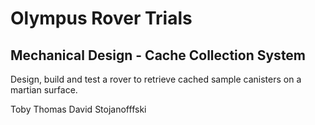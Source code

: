 # Olympus Rover Trials 
## Mechanical Design - Cache Collection System

Design, build and test a rover to retrieve cached sample canisters on a martian surface. 

Toby Thomas 
David Stojanofffski

